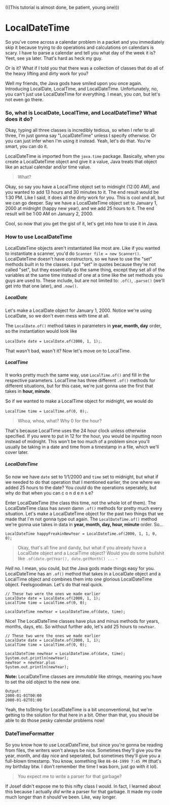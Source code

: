 (((This tutorial is almost done, be patient, young one)))

# LocalDateTime
So you've come across a calendar problem in a packet and you immediately skip it because trying to do operations and calculations on calendars is scary. I have to parse a calendar and tell you what day of the week it is? Yeet, see ya later. That's hard as heck my guy.

Or is it? What if I told you that there was a collection of classes that do all of the heavy lifting and dirty work for you?

Well my friends, the Java gods have smiled upon you once again. Introducing LocalDate, LocalTime, and LocalDateTime. Unfortunately, no, you can't just use LocalDateTime for everything. I mean, you *can,* but let's not even go there.

### So, what is LocalDate, LocalTime, and LocalDateTime? What does it do?

Okay, typing all three classes is incredibly tedious, so when I refer to all three, I'm just gonna say "LocalDateTime" unless I specify otherwise. Or you can just infer when I'm using it instead. Yeah, let's do that. You're smart, you can do it.

LocalDateTime is imported from the `java.time` package. Basically, when you create a LocalDateTime object and give it a value, Java treats that object like an actual calendar and/or time value.

> What?

Okay, so say you have a LocalTime object set to midnight (12:00 AM), and you wanted to add 13 hours and 30 minutes to it. The end result would be 1:30 PM. Like I said, it does all the dirty work for you. This is cool and all, but we can go deeper.
Say we have a LocalDateTime object set to January 1, 2000 at midnight (happy new year), and we add 25 hours to it. The end result will be 1:00 AM on January 2, 2000.

Cool, so now that you get the gist of it, let's get into how to use it in Java.

### How to use LocalDateTime

LocalDateTime objects aren't instantiated like most are. Like if you wanted to instantiate a scanner, you'd do `Scanner file = new Scanner()`. LocalDateTime doesn't have constructors, so we have to use the "set" methods built in to the classes. I put "set" in quotes because they're not called "set", but they essentially do the same thing, except they set all of the variables at the same time instead of one at a time like the set methods you guys are used to. These include, but are not limited to: `.of()`, `.parse()` (we'll get into that one later), and `.now()`.

##### LocalDate

Let's make a LocalDate object for January 1, 2000. Notice we're using LocalDate, so we don't even mess with time at all.

The `LocalDate.of()` method takes in parameters in **year, month, day** order, so the instantiation would look like

`LocalDate date = LocalDate.of(2000, 1, 1);`.

That wasn't bad, wasn't it? Now let's move on to LocalTime. 

##### LocalTime

It works pretty much the same way, use `LocalTime.of()` and fill in the respective parameters. LocalTime has three different `.of()` methods for different situations, but for this case, we're just gonna use the first that takes in **hour, minute**.

So if we wanted to make a LocalTime object for midnight, we would do 

`LocalTime time = LocalTime.of(0, 0);`.

> Whoa, whoa, what? Why 0 for the hour?

That's because LocalTime uses the 24 hour clock unless otherwise specified. If you were to put in 12 for the hour, you would be inputting noon instead of midnight. This won't be too much of a problem since you'll usually be taking in a date and time from a timestamp in a file, which we'll cover later.

##### LocalDateTime

So now we have `date` set to 1/1/2000 and `time` set to midnight, but what if we needed to do that operation that I mentioned earlier, the one where we added 25 hours to the date? You *could* do the operations seperately, but why do that when you can c o n d e n s e?

Enter LocalDateTime (the class this time, not the whole lot of them). The LocalDateTime class has *seven* damn `.of()` methods for pretty much every situation. Let's make a LocalDateTime object for the past two things that we made that I'm not gonna type out again. The `LocalDateTime.of()` method we're gonna use takes in data in **year, month, day, hour, minute** order. So...

`LocalDateTime happyFreakinNewYear = LocalDateTime.of(2000, 1, 1, 0, 0);`

> Okay, that's all fine and dandy, but what if you already have a LocalDate object and a LocalTime object? Would you do some bullshit like `.of(date.getYear(), date.getMonth() ...` -

*Hell* no. I mean, you could, but the Java gods made things easy for you. LocalDateTime has an `.of()` method that takes in a LocalDate object and a LocalTime object and combines them into one glorious LocalDateTime object. Feelsgoodman. Let's do that real quick.

```
// These two were the ones we made earlier
LocalDate date = LocalDate.of(2000, 1, 1);
LocalTime time = LocalTime.of(0, 0);

LocalDateTime newYear = LocalDateTime.of(date, time);
```

Nice! The LocalDateTime classes have plus and minus methods for years, months, days, etc. So without further ado, let's add 25 hours to `newYear`.

```
// These two were the ones we made earlier
LocalDate date = LocalDate.of(2000, 1, 1);
LocalTime time = LocalTime.of(0, 0);

LocalDateTime newYear = LocalDateTime.of(date, time);
System.out.println(newYear);
newYear = newYear.plus
System.out.println(newYear);
```

**Note:** LocalDateTime classes are *immutable* like strings, meaning you have to set the old object to the new one.

```
Output:
2000-01-01T00:00
2000-01-02T01:00
```

Yeah, the toString for LocalDateTime is a bit unconventional, but we're getting to the solution for that here in a bit. Other than that, you should be able to do those pesky calendar problems now!

### DateTimeFormatter

So you know how to use LocalDateTime, but since you're gonna be reading from files, the writers won't always be nice. Sometimes they'll give you the year, month, and day nice and seperated, but sometimes they'll give you a full-blown timestamp. You know, something like `08-04-1999 7:45 PM` (that's my birthday btw. I don't remember the time I was born, just go with it lol).

> You expect me to write a parser for that garbage?

If Josef didn't expose me to this nifty class I would. In fact, I learned about this because I actually *did* write a parser for that garbage. It made my code much longer than it should've been. Like, way longer.
